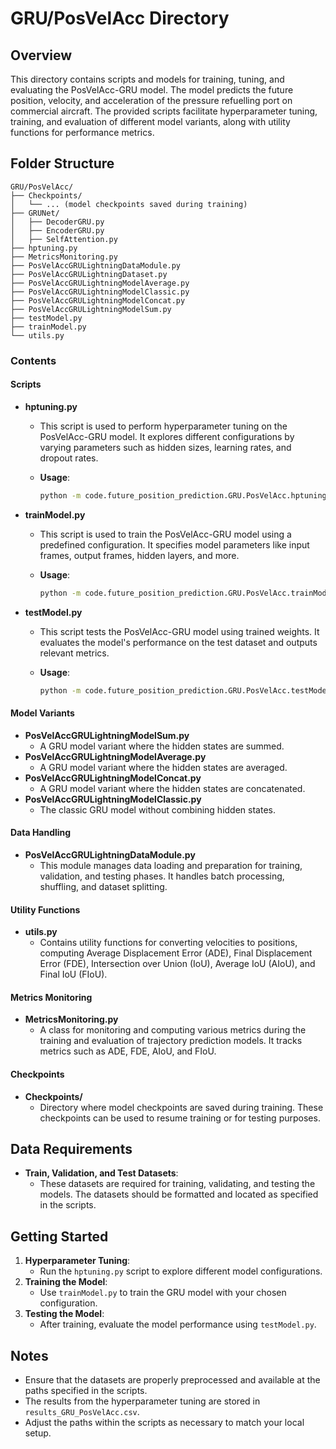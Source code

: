 # GRU/PosVelAcc Directory

## Overview

This directory contains scripts and models for training, tuning, and evaluating the PosVelAcc-GRU model. The model predicts the future position, velocity, and acceleration of the pressure refuelling port on commercial aircraft. The provided scripts facilitate hyperparameter tuning, training, and evaluation of different model variants, along with utility functions for performance metrics.

## Folder Structure

```plaintext
GRU/PosVelAcc/
├── Checkpoints/
│   └── ... (model checkpoints saved during training)
├── GRUNet/
│   ├── DecoderGRU.py
│   ├── EncoderGRU.py
│   ├── SelfAttention.py
├── hptuning.py
├── MetricsMonitoring.py
├── PosVelAccGRULightningDataModule.py
├── PosVelAccGRULightningDataset.py
├── PosVelAccGRULightningModelAverage.py
├── PosVelAccGRULightningModelClassic.py
├── PosVelAccGRULightningModelConcat.py
├── PosVelAccGRULightningModelSum.py
├── testModel.py
├── trainModel.py
└── utils.py
```

### Contents

#### Scripts

- **hptuning.py**

  - This script is used to perform hyperparameter tuning on the PosVelAcc-GRU model. It explores different configurations by varying parameters such as hidden sizes, learning rates, and dropout rates.
  - **Usage**:

    ```bash
    python -m code.future_position_prediction.GRU.PosVelAcc.hptuning
    ```

- **trainModel.py**

  - This script is used to train the PosVelAcc-GRU model using a predefined configuration. It specifies model parameters like input frames, output frames, hidden layers, and more.
  - **Usage**:

    ```bash
    python -m code.future_position_prediction.GRU.PosVelAcc.trainModel
    ```

- **testModel.py**

  - This script tests the PosVelAcc-GRU model using trained weights. It evaluates the model's performance on the test dataset and outputs relevant metrics.
  - **Usage**:

    ```bash
    python -m code.future_position_prediction.GRU.PosVelAcc.testModel
    ```

#### Model Variants

- **PosVelAccGRULightningModelSum.py**
  - A GRU model variant where the hidden states are summed.
- **PosVelAccGRULightningModelAverage.py**
  - A GRU model variant where the hidden states are averaged.
- **PosVelAccGRULightningModelConcat.py**
  - A GRU model variant where the hidden states are concatenated.
- **PosVelAccGRULightningModelClassic.py**
  - The classic GRU model without combining hidden states.

#### Data Handling

- **PosVelAccGRULightningDataModule.py**
  - This module manages data loading and preparation for training, validation, and testing phases. It handles batch processing, shuffling, and dataset splitting.

#### Utility Functions

- **utils.py**
  - Contains utility functions for converting velocities to positions, computing Average Displacement Error (ADE), Final Displacement Error (FDE), Intersection over Union (IoU), Average IoU (AIoU), and Final IoU (FIoU).

#### Metrics Monitoring

- **MetricsMonitoring.py**
  - A class for monitoring and computing various metrics during the training and evaluation of trajectory prediction models. It tracks metrics such as ADE, FDE, AIoU, and FIoU.

#### Checkpoints

- **Checkpoints/**
  - Directory where model checkpoints are saved during training. These checkpoints can be used to resume training or for testing purposes.

## Data Requirements

- **Train, Validation, and Test Datasets**:
  - These datasets are required for training, validating, and testing the models. The datasets should be formatted and located as specified in the scripts.

## Getting Started

1. **Hyperparameter Tuning**:
   - Run the `hptuning.py` script to explore different model configurations.
2. **Training the Model**:
   - Use `trainModel.py` to train the GRU model with your chosen configuration.
3. **Testing the Model**:
   - After training, evaluate the model performance using `testModel.py`.

## Notes

- Ensure that the datasets are properly preprocessed and available at the paths specified in the scripts.
- The results from the hyperparameter tuning are stored in `results_GRU_PosVelAcc.csv`.
- Adjust the paths within the scripts as necessary to match your local setup.
